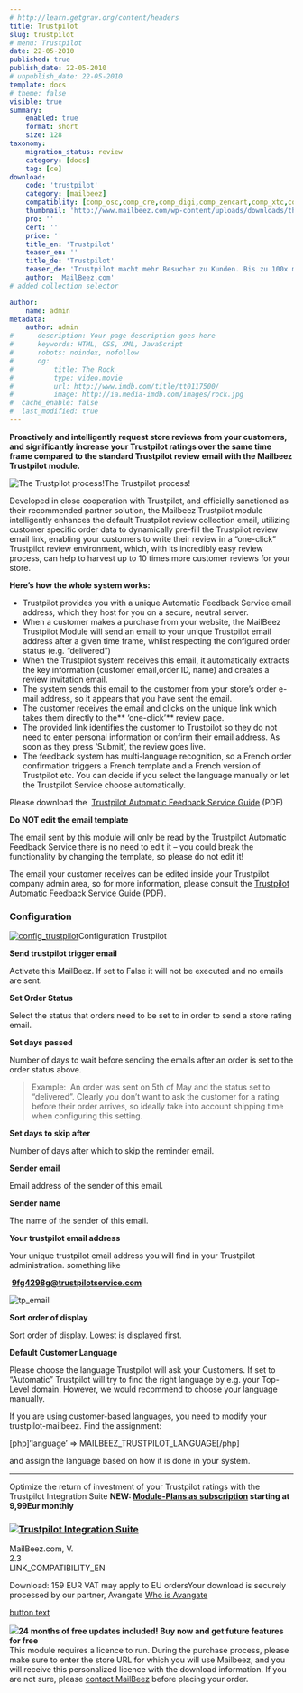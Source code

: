 ```yaml
---
# http://learn.getgrav.org/content/headers
title: Trustpilot
slug: trustpilot
# menu: Trustpilot
date: 22-05-2010
published: true
publish_date: 22-05-2010
# unpublish_date: 22-05-2010
template: docs
# theme: false
visible: true
summary:
    enabled: true
    format: short
    size: 128
taxonomy:
    migration_status: review
    category: [docs]
    tag: [ce]
download:
    code: 'trustpilot'
    category: [mailbeez]
    compatiblity: [comp_osc,comp_cre,comp_digi,comp_zencart,comp_xtc,comp_gambio]
    thumbnail: 'http://www.mailbeez.com/wp-content/uploads/downloads/thumbnails/2011/03/top_64.png'
    pro: ''
    cert: ''
    price: ''
    title_en: 'Trustpilot'
    teaser_en: ''
    title_de: 'Trustpilot'
    teaser_de: 'Trustpilot macht mehr Besucher zu Kunden. Bis zu 100x mehr Bewertungen auf Trustpilot - arbeitet mit dem Trustpilot Feedback service, welcher eine Email mit Autologin-Link an die Kunden verschickt.'
    author: 'MailBeez.com'
# added collection selector

author:
    name: admin
metadata:
    author: admin
#      description: Your page description goes here
#      keywords: HTML, CSS, XML, JavaScript
#      robots: noindex, nofollow
#      og:
#          title: The Rock
#          type: video.movie
#          url: http://www.imdb.com/title/tt0117500/
#          image: http://ia.media-imdb.com/images/rock.jpg
#  cache_enable: false
#  last_modified: true
---
```


**Proactively and intelligently request store reviews from your customers, and significantly increase your Trustpilot ratings over the same time frame compared to the standard Trustpilot review email with the Mailbeez Trustpilot module.**

![The Trustpilot process!](http://www.mailbeez.com/wp-content/uploads/2010/05/tp_afs-300x194-250x200.png "The Trustpilot process!")The Trustpilot process!

 

Developed in close cooperation with Trustpilot, and officially sanctioned as their recommended partner solution, the Mailbeez Trustpilot module intelligently enhances the default Trustpilot review collection email, utilizing customer specific order data to dynamically pre-fill the Trustpilot review email link, enabling your customers to write their review in a “one-click” Trustpilot review environment, which, with its incredibly easy review process, can help to harvest up to 10 times more customer reviews for your store.

**Here’s how the whole system works:**

- Trustpilot provides you with a unique Automatic Feedback Service email address, which they host for you on a secure, neutral server.
- When a customer makes a purchase from your website, the MailBeez Trustpilot Module will send an email to your unique Trustpilot email address after a given time frame, whilst respecting the configured order status (e.g. “delivered”)
- When the Trustpilot system receives this email, it automatically extracts the key information (customer email,order ID, name) and creates a review invitation email.
- The system sends this email to the customer from your store’s order e-mail address, so it appears that you have sent the email.
- The customer receives the email and clicks on the unique link which takes them directly to the** ‘one-click’** review page.
- The provided link identifies the customer to Trustpilot so they do not need to enter personal information or confirm their email address. As soon as they press ‘Submit’, the review goes live.
- The feedback system has multi-language recognition, so a French order confirmation triggers a French template and a French version of Trustpilot etc. You can decide if you select the language manually or let the Trustpilot Service choose automatically.
 


Please download the  [Trustpilot Automatic Feedback Service Guide](http://download.trustpilot.dk/B2B/TP%20Automatic%20Feedback%20Service.The%20Guide_EN.pdf ) (PDF)

**Do NOT edit the email template**

The email sent by this module will only be read by the Trustpilot Automatic Feedback Service there is no need to edit it – you could break the functionality by changing the template, so please do not edit it!

The email your customer receives can be edited inside your Trustpilot company admin area, so for more information, please consult the [Trustpilot Automatic Feedback Service Guide](http://download.trustpilot.dk/B2B/TP%20Automatic%20Feedback%20Service.The%20Guide_EN.pdf ) (PDF).

### Configuration

[![](http://www.mailbeez.com/wp-content/uploads/2010/05/config_trustpilot-136x300.png "config_trustpilot")](http://www.mailbeez.com/wp-content/uploads/2010/05/config_trustpilot.png)Configuration Trustpilot

 

**Send trustpilot trigger email**

Activate this MailBeez. If set to False it will not be executed and no emails are sent.

**Set Order Status**

Select the status that orders need to be set to in order to send a store rating email.

**Set days passed**

Number of days to wait before sending the emails after an order is set to the order status above.

> Example:  An order was sent on 5th of May and the status set to “delivered”. Clearly you don’t want to ask the customer for a rating before their order arrives, so ideally take into account shipping time when configuring this setting.

**Set days to skip after**

Number of days after which to skip the reminder email.

**Sender email**

Email address of the sender of this email.

**Sender name**

The name of the sender of this email.

**Your trustpilot email address**

Your unique trustpilot email address you will find in your Trustpilot administration. something like

 **9fg4298g@trustpilotservice.com**

![](http://www.mailbeez.com/wp-content/uploads/2010/05/tp_email.png "tp_email")

**Sort order of display**

Sort order of display. Lowest is displayed first.

**Default Customer Language**

Please choose the language Trustpilot will ask your Customers. If set to “Automatic” Trustpilot will try to find the right language by e.g. your Top-Level domain. However, we would recommend to choose your language manually.

If you are using customer-based languages, you need to modify your trustpilot-mailbeez. Find the assignment:

[php]‘language’ => MAILBEEZ\_TRUSTPILOT\_LANGUAGE[/php]

and assign the language based on how it is done in your system.

- - - - - -

 Optimize the return of investment of your Trustpilot ratings with the Trustpilot Integration Suite **NEW: [Module-Plans as subscription](https://apps.mailbeez.com) starting at 9,99Eur monthly**

### [![](http://www.mailbeez.com/wp-content/uploads/downloads/thumbnails/2011/03/top_64.png)Trustpilot Integration Suite](http://www.mailbeez.com/documentation/configbeez/config_trustpilot_rss_importer/)

MailBeez.com, V.  
 2.3  
LINK\_COMPATIBILITY\_EN

Download: 159 EUR VAT may apply to EU ordersYour download is securely processed by our partner, Avangate [Who is Avangate](http://www.avangate.com/customer-services/)

 

[button text](http://localhost/wordpress_mailbeez_EOL/wp-content/plugins/download-monitor/download.php?id=28)



 

 

 ![](http://www.mailbeez.com/wp-content/uploads/2011/09/cert.png)**24 months of free updates included! Buy now and get future features for free**  
This module requires a licence to run. During the purchase process, please make sure to enter the store URL for which you will use Mailbeez, and you will receive this personalized licence with the download information. If you are not sure, please [contact MailBeez](/about/contact) before placing your order. 
